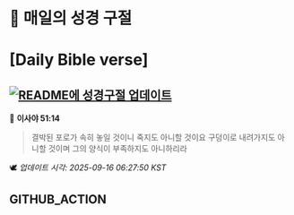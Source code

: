 # 🙏 매일의 성경 구절
# [Daily Bible verse]
## [![README에 성경구절 업데이트](https://github.com/DONGSUKA/first_test/actions/workflows/update-readme-bible.yml/badge.svg)](https://github.com/DONGSUKA/first_test/actions/workflows/update-readme-bible.yml)
<!-- START_BIBLE_VERSE -->
📖 **이사야 51:14**
> 결박된 포로가 속히 놓일 것이니 죽지도 아니할 것이요 구덩이로 내려가지도 아니할 것이며 그의 양식이 부족하지도 아니하리라

🕊️ _업데이트 시각: 2025-09-16 06:27:50 KST_
  <!-- END_BIBLE_VERSE -->
## GITHUB_ACTION
